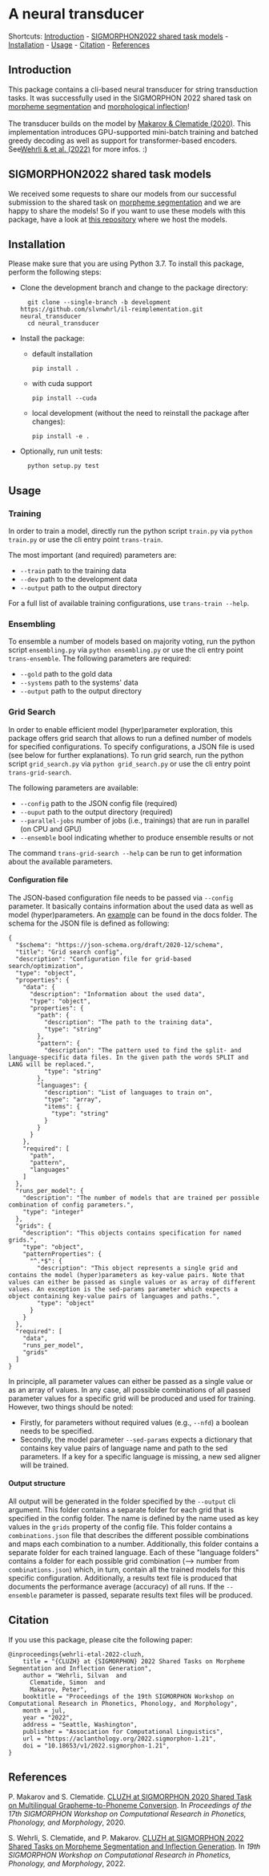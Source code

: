 # A neural transducer
Shortcuts: [Introduction](https://github.com/slvnwhrl/il-reimplementation#introduction) -
[SIGMORPHON2022 shared task models](https://github.com/slvnwhrl/il-reimplementation#sigmorphon2022-shared-task-models) -
[Installation](https://github.com/slvnwhrl/il-reimplementation#installation) -
[Usage](https://github.com/slvnwhrl/il-reimplementation#usage) -
[Citation](https://github.com/slvnwhrl/il-reimplementation#citation) - 
[References](https://github.com/slvnwhrl/il-reimplementation#references)

## Introduction
This package contains a cli-based neural transducer for string transduction tasks. It was successfully used in the 
SIGMORPHON 2022 shared task on [morpheme segmentation](https://github.com/sigmorphon/2022SegmentationST) and
[morphological inflection](https://github.com/sigmorphon/2022InflectionST)!
<br><br>
The transducer builds on the model by [Makarov & Clematide (2020)](https://aclanthology.org/2020.sigmorphon-1.19).
This implementation introduces GPU-supported mini-batch training and batched greedy decoding as well as support for
transformer-based encoders. See[Wehrli & et al. (2022)](https://aclanthology.org/2022.sigmorphon-1.21) for more infos. :)

## SIGMORPHON2022 shared task models
We received some requests to share our models from our successful submission to the shared task on
[morpheme segmentation](https://github.com/sigmorphon/2022SegmentationST) and we are happy to share the models!
So if you want to use these models with this package, have a look at [this repository](https://github.com/slvnwhrl/sigmorphon2022-models) where we host the models.

## Installation
Please make sure that you are using Python 3.7.
To install this package, perform the following steps:

* Clone the development branch and change to the package directory:

        git clone --single-branch -b development https://github.com/slvnwhrl/il-reimplementation.git neural_transducer
        cd neural_transducer

* Install the package:

  * default installation

        pip install .
  
  * with cuda support
        
        pip install --cuda

  * local development (without the need to reinstall the package after changes):

        pip install -e .

* Optionally, run unit tests:

        python setup.py test

## Usage
### Training
In order to train a model, directly run the python script ``train.py`` 
via ``python train.py`` or use the cli entry point ``trans-train``.

The most important (and required) parameters are:
* ``--train`` path to the training data
* ``--dev`` path to the development data
* ``--output`` path to the output directory

For a full list of available training configurations, use ``trans-train --help``.

### Ensembling
To ensemble a number of models based on majority voting, run the python script 
``ensembling.py`` via ``python ensembling.py`` or use the cli entry point 
``trans-ensemble``. The following parameters are required:
* ``--gold`` path to the gold data
* ``--systems`` path to the systems' data
* ``--output`` path to the output directory

### Grid Search
In order to enable efficient model (hyper)parameter exploration,
this package offers grid search that allows to run a defined number of models
for specified configurations. To specify configurations, 
a JSON file is used (see below for further explanations).
To run grid search, run the python script ``grid_search.py`` via 
``python grid_search.py`` or use the cli entry point ``trans-grid-search``. 

The following parameters are available:
* ``--config`` path to the JSON config file (required)
* ``--ouput`` path to the output directory (required)
* ``--parallel-jobs`` number of jobs (i.e., trainings) that are run in parallel (on CPU and GPU)
* ``--ensemble`` bool indicating whether to produce ensemble results or not

The command ``trans-grid-search --help`` can be run to get information about 
the available parameters.

#### Configuration file
The JSON-based configuration file needs to be passed via ``--config`` parameter.
It basically contains information about the used data as well as model (hyper)parameters.
An [example](trans/docs/grid_search_config_example.json) can be found in the docs folder. The schema for the JSON file is
defined as following:

```
{
  "$schema": "https://json-schema.org/draft/2020-12/schema",
  "title": "Grid search config",
  "description": "Configuration file for grid-based search/optimization",
  "type": "object",
  "properties": {
    "data": {
      "description": "Information about the used data",
      "type": "object",
      "properties": {
        "path": {
          "description": "The path to the training data",
          "type": "string"
        },
        "pattern": {
          "description": "The pattern used to find the split- and language-specific data files. In the given path the words SPLIT and LANG will be replaced.",
          "type": "string"
        },
        "languages": {
          "description": "List of languages to train on",
          "type": "array",
          "items": {
            "type": "string"
          }
        }
      }
    },
    "required": [
      "path",
      "pattern",
      "languages"
    ]
  },
  "runs_per_model": {
    "description": "The number of models that are trained per possible combination of config parameters.",
    "type": "integer"
  },
  "grids": {
    "description": "This objects contains specification for named grids.",
    "type": "object",
    "patternProperties": {
      "^.*$": {
        "description": "This object represents a single grid and contains the model (hyper)parameters as key-value pairs. Note that values can either be passed as single values or as array of different values. An exception is the sed-params parameter which expects a object containing key-value pairs of languages and paths.",
        "type": "object"
      }
    }
  },
  "required": [
    "data",
    "runs_per_model",
    "grids"
  ]
}
```

In principle, all parameter values can either be passed as a single value or 
as an array of values. In any case, all possible combinations of all passed
parameter values for a specific grid will be produced and used for training. However,
two things should be noted:
* Firstly, for parameters without required values (e.g., ``--nfd``) a boolean needs
to be specified.
* Secondly, the model parameter ``--sed-params`` expects a dictionary that contains
key value pairs of language name and path to the sed parameters. If a key for a
specific language is missing, a new sed aligner will be trained.

#### Output structure
All output will be generated in the folder specified by the ``--output`` cli argument.
This folder contains a separate folder for each grid that is specified in the config folder.
The name is defined by the name used as key values in the ``grids`` property 
of the config file. This folder contains a `combinations.json` file that 
describes the different possible combinations and maps each combination to a number.
Additionally, this folder contains a separate folder for each trained language.
Each of these "language folders" contains a folder for each possible grid combination
(--> number from `combinations.json`) which, in turn, contain all the trained
models for this specific configuration. Additionally, a results text file is produced
that documents the performance average (accuracy) of all runs. If the ``--ensemble``
parameter is passed, separate results text files will be produced.

## Citation
If you use this package, please cite the following paper:
```
@inproceedings{wehrli-etal-2022-cluzh,
    title = "{CLUZH} at {SIGMORPHON} 2022 Shared Tasks on Morpheme Segmentation and Inflection Generation",
    author = "Wehrli, Silvan  and
      Clematide, Simon  and
      Makarov, Peter",
    booktitle = "Proceedings of the 19th SIGMORPHON Workshop on Computational Research in Phonetics, Phonology, and Morphology",
    month = jul,
    year = "2022",
    address = "Seattle, Washington",
    publisher = "Association for Computational Linguistics",
    url = "https://aclanthology.org/2022.sigmorphon-1.21",
    doi = "10.18653/v1/2022.sigmorphon-1.21",
}
```

## References
P. Makarov and S. Clematide. [CLUZH at SIGMORPHON 2020 Shared Task on Multilingual Grapheme-to-Phoneme Conversion](https://aclanthology.org/2020.sigmorphon-1.19). In *Proceedings of the 17th SIGMORPHON Workshop on Computational Research in Phonetics, Phonology, and Morphology*, 2020.

S. Wehrli, S. Clematide, and P. Makarov. [CLUZH at SIGMORPHON 2022 Shared Tasks on Morpheme Segmentation and Inflection Generation](https://aclanthology.org/2022.sigmorphon-1.21). In *19th SIGMORPHON Workshop on Computational Research in Phonetics, Phonology, and Morphology*, 2022.
